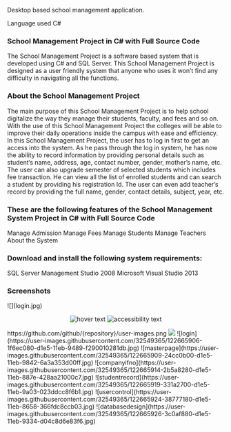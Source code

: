 Desktop based school management application.

Language used C#

<h3>School Management Project in C# with Full Source Code</h3>
The School Management Project is a software based system that is developed using C# and SQL Server. This School Management Project is designed as a user friendly system that anyone who uses it won’t find any difficulty in navigating all the functions.

<h3>About the School Management Project</h3>
The main purpose of this School Management Project is to help school digitalize the way they manage their students, faculty, and fees and so on. With the use of this School Management Project the colleges will be able to improve their daily operations inside the campus with ease and efficiency. In this School Management Project, the user has to log in first to get an access into the system. As he pass through the log in system, he has now the ability to record information by providing personal details such as student’s name, address, age, contact number, gender, mother’s name, etc. The user can also upgrade semester of selected students which includes fee transaction. He can view all the list of enrolled students and can search a student by providing his registration Id. The user can even add teacher’s record by providing the full name, gender, contact details, subject, year, etc.

<h3>These are the following features of the School Management System Project in C# with Full Source Code</h3>
Manage Admission
Manage Fees
Manage Students
Manage Teachers
About the System

<h3>Download and install the following system requirements:</h3>
SQL Server Management Studio 2008
 Microsoft Visual Studio 2013

<h3>Screenshots</h3>
![](login.jpg)
<p align="center">
  <img src="https://github.com/indra-codemyprojects/SchoolManagementSystem/login.jpg" width="350" title="hover text">
  <img src="https://github.com/indra-codemyprojects/SchoolManagementSystem/masterpage.jpg" width="350" alt="accessibility text">
</p>
https://github.com/github/{repository}/user-images.png
<img src=![keypro](https://user-images.githubusercontent.com/32549365/122665902-1978df80-d1e5-11eb-8bfa-1c29c26bf1e3.jpg) </img>
![login](https://user-images.githubusercontent.com/32549365/122665906-1f6ec080-d1e5-11eb-9489-f290010281db.jpg)
![masterpage](https://user-images.githubusercontent.com/32549365/122665909-24cc0b00-d1e5-11eb-9842-6a3a353d00ff.jpg)
![companyifno](https://user-images.githubusercontent.com/32549365/122665914-2b5a8280-d1e5-11eb-887e-428aa21000c7.jpg)
![studentrecord](https://user-images.githubusercontent.com/32549365/122665919-331a2700-d1e5-11eb-9a03-023ddcc8f6b1.jpg)
![usercontrol](https://user-images.githubusercontent.com/32549365/122665924-38777180-d1e5-11eb-8658-366fdc8ccb03.jpg)
![databasedesign](https://user-images.githubusercontent.com/32549365/122665926-3c0af880-d1e5-11eb-9334-d04c8d6e83f6.jpg)
